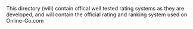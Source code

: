 This directory (will) contain offical well tested rating systems as they are developed, and will contain the official rating and ranking system used on Online-Go.com
